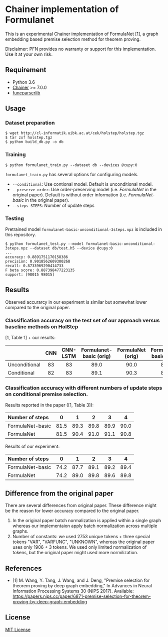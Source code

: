 # Chainer implementation of Formulanet

This is an experimental Chainer implementation of FormulaNet [1], a graph embedding based
premise selection method for theorem proving.

Disclaimer: PFN provides no warranty or support for this implementation. Use it at your own risk.

## Requirement

* Python 3.6
* [Chainer](https://chainer.org/) >= 7.0.0
* [funcparserlib](https://pypi.python.org/pypi/funcparserlib/)

## Usage

### Dataset preparation

```
$ wget http://cl-informatik.uibk.ac.at/cek/holstep/holstep.tgz
$ tar zxf holstep.tgz
$ python build_db.py -o db
```

### Training

```
$ python formulanet_train.py --dataset db --devices @cupy:0
```

`formulanet_train.py` has several options for configuring models.

* `--conditional`: Use contional model. Default is unconditional model.
* `--preserve-order`: Use order-preserving model (i.e. *FormulaNet* in the original paper). Default is without order information (i.e. *FormulaNet-basic* in the original paper).
* `--steps STEPS`: Number of update steps

### Testing

Pretrained model `formulanet-basic-unconditional-3steps.npz` is included in this repository.

```
$ python formulanet_test.py --model formulanet-basic-unconditional-3steps.npz --dataset db/test.h5 --device @cupy:0
...
accuracy: 0.8891751170158386
precision: 0.9018562609300268
recall: 0.8733969290414733
F beta score: 0.887398477223135
support: [98015 98015]
```

## Results

Observed accurarcy in our experiment is similar but somewhat lower compared to the original paper.

### Classification accuracy on the test set of our approach versus baseline methods on HolStep

[1, Table 1] + our results:

|  | CNN | CNN-LSTM | Formulanet-basic (orig) | FormulaNet (orig) | Formulanet-basic (ours) | Formulanet (ours) |
|:-|:---:|:--------:|:-----------------------:|:-----------------:|:-----------------------:|:-----------------:|
|Unconditional | 83 | 83 | 89.0 | 90.0 | 89.9 | 89.9
|Conditional   | 82 | 83 | 89.1 | 90.3 | 89.4 | 89.8

### Classification accuracy with different numbers of update steps on conditional premise selection.

Results reported in the paper ([1, Table 3]):

|Number of steps  | 0  | 1  | 2  | 3  | 4  |
|:----------------|:--:|:--:|:--:|:--:|:--:|
|FormulaNet-basic |81.5|89.3|89.8|89.9|90.0|
|FormulaNet       |81.5|90.4|91.0|91.1|90.8|

Results of our experiment:

|Number of steps  | 0  | 1  | 2  | 3  | 4  |
|:----------------|:--:|:--:|:--:|:--:|:--:|
|FormulaNet-basic |74.2|87.7|89.1|89.2|89.4|
|FormulaNet       |74.2|89.0|89.8|89.6|89.8|

## Difference from the original paper

There are several differences from original paper.
These difference might be the reason for lower accuracy compared to the original paper.

1. In the original paper batch normalization is applied within a single graph whereas our implementaion
   apply batch normalization across multiple graphs.
2. Number of constants: we used 2753 unique tokens + three special tokens "VAR", "VARFUNC", "UNKNOWN",
   whereas the original paper uses only 1906 + 3 tokens.
   We used only limited normalization of tokens, but the original paper might used more normilization.

## References

* [1] M. Wang, Y. Tang, J. Wang, and J. Deng, "Premise selection for theorem proving by deep graph embedding," In Advances in Neural Information Processing Systems 30 (NIPS 2017). Available: https://papers.nips.cc/paper/6871-premise-selection-for-theorem-proving-by-deep-graph-embedding

## License

[MIT License](LICENSE)
